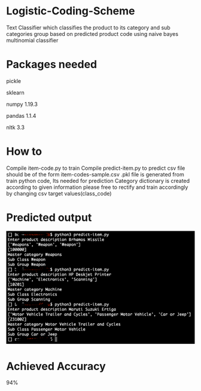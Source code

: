# Logistic-Coding-Scheme
Text Classifier which classifies the product to its category and sub categories group based on predicted product code using naive bayes multinomial classifier

# Packages needed
pickle

sklearn

numpy 1.19.3

pandas 1.1.4

nltk 3.3

# How to
Compile item-code.py to train
Compile predict-item.py to predict
csv file should be of the form item-codes-sample.csv
.pkl file is generated from train python code, Its needed for prediction
Category dictionary is created according to given information please free to rectify and train accordingly by changing csv target values(class_code)

# Predicted output

![alt text](https://github.com/nikhil133/Logistic-Coding-Scheme/blob/main/Screenshot%202020-11-01%20at%2012.40.07%20AM.png)

# Achieved Accuracy

94%
